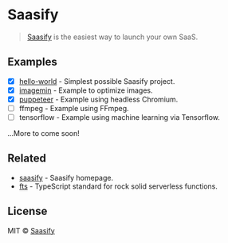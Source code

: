 # Saasify

> [Saasify](https://saasify.sh) is the easiest way to launch your own SaaS.

## Examples

- [x] [hello-world](./hello-world) - Simplest possible Saasify project.
- [x] [imagemin](./imagemin) - Example to optimize images.
- [x] [puppeteer](./puppeteer) - Example using headless Chromium.
- [ ] ffmpeg - Example using FFmpeg.
- [ ] tensorflow - Example using machine learning via Tensorflow.

...More to come soon!

## Related

- [saasify](https://saasify.sh) - Saasify homepage.
- [fts](https://github.com/transitive-bullshit/functional-typescript) - TypeScript standard for rock solid serverless functions.

## License

MIT © [Saasify](https://saasify.sh)
